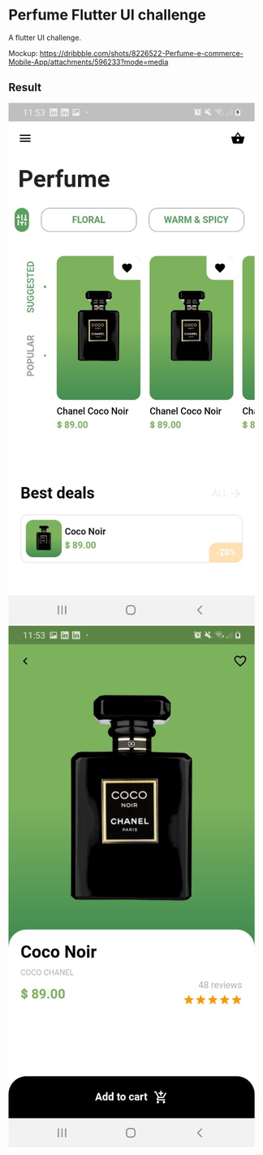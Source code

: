 # Perfume Flutter UI challenge

A flutter UI challenge.

Mockup: https://dribbble.com/shots/8226522-Perfume-e-commerce-Mobile-App/attachments/596233?mode=media

## Result

![Home Page](screenshots/challenge1.jpeg)
![Detail Page](screenshots/challenge2.jpeg)

